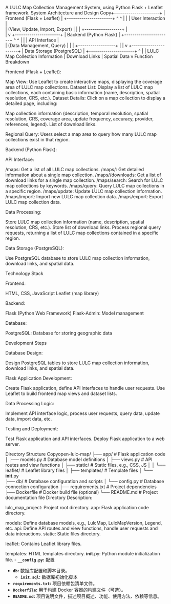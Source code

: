 A LULC Map Collection Management System, using Python Flask + Leaflet framework.
System Architecture and Design
Copy+----------------------+
|  Frontend (Flask + Leaflet) |
+----------------------+
    ^                   ^
    |                   |
    |   User Interaction      |   
    |   (View, Update, Import, Export)  |
    |                   |
    +------------------+
           |           
           |
           v
+----------------------+
| Backend (Python Flask) |
+----------------------+
    ^                   ^
    |                   |
    |   API Interface      |   
    |   (Data Management, Query)  |
    |                   |
    +------------------+
           |
           |
           v
+----------------------+
| Data Storage (PostgreSQL) |
+----------------------+
    ^
    |
    |  LULC Map Collection Information
    |  Download Links
    |  Spatial Data
    v
Function Breakdown

Frontend (Flask + Leaflet):

Map View: Use Leaflet to create interactive maps, displaying the coverage area of LULC map collections.
Dataset List: Display a list of LULC map collections, each containing basic information (name, description, spatial resolution, CRS, etc.).
Dataset Details: Click on a map collection to display a detailed page, including:

Map collection information (description, temporal resolution, spatial resolution, CRS, coverage area, update frequency, accuracy, provider, references, legend).
List of download links.


Regional Query: Users select a map area to query how many LULC map collections exist in that region.


Backend (Python Flask):

API Interface:

/maps: Get a list of all LULC map collections.
/maps/<id>: Get detailed information about a single map collection.
/maps/<id>/downloads: Get a list of download links for a single map collection.
/maps/search: Search for LULC map collections by keywords.
/maps/query: Query LULC map collections in a specific region.
/maps/update: Update LULC map collection information.
/maps/import: Import new LULC map collection data.
/maps/export: Export LULC map collection data.


Data Processing:

Store LULC map collection information (name, description, spatial resolution, CRS, etc.).
Store list of download links.
Process regional query requests, returning a list of LULC map collections contained in a specific region.




Data Storage (PostgreSQL):

Use PostgreSQL database to store LULC map collection information, download links, and spatial data.



Technology Stack

Frontend:

HTML, CSS, JavaScript
Leaflet (map library)


Backend:

Flask (Python Web Framework)
Flask-Admin: Model management


Database:

PostgreSQL: Database for storing geographic data



Development Steps

Database Design:

Design PostgreSQL tables to store LULC map collection information, download links, and spatial data.


Flask Application Development:

Create Flask application, define API interfaces to handle user requests.
Use Leaflet to build frontend map views and dataset lists.


Data Processing Logic:

Implement API interface logic, process user requests, query data, update data, import data, etc.


Testing and Deployment:

Test Flask application and API interfaces.
Deploy Flask application to a web server.



Directory Structure
Copyopen-lulc-map/
├── app/          # Flask application code
│   ├── models.py   # Database model definitions
│   ├── views.py    # API routes and view functions
│   ├── static/     # Static files, e.g., CSS, JS
│   │   └── leaflet/ # Leaflet library files
│   ├── templates/ # Template files
│   └── __init__.py  
├── db/          # Database configuration and scripts
│   └── config.py  # Database connection configuration
├── requirements.txt # Project dependencies
├── Dockerfile      # Docker build file (optional)
└── README.md      # Project documentation file
Directory Description:

lulc_map_project: Project root directory.
app: Flask application code directory.

models: Define database models, e.g., LulcMap, LulcMapVersion, Legend, etc.
api: Define API routes and view functions, handle user requests and data interactions.
static: Static files directory.

leaflet:  Contains Leaflet library files.


templates: HTML templates directory.
__init__.py:  Python module initialization file.
    -   **`__config.py`:** 配置
-   **`db`:** 数据库配置和脚本目录。
    -   **`init.sql`:**  数据库初始化脚本
-   **`requirements.txt`:** 项目依赖包清单文件。
-   **`Dockerfile`:**  用于构建 Docker 容器的构建文件（可选）。
-   **`README.md`:**  项目说明文件，描述项目概述、功能、使用方法、依赖等信息。
